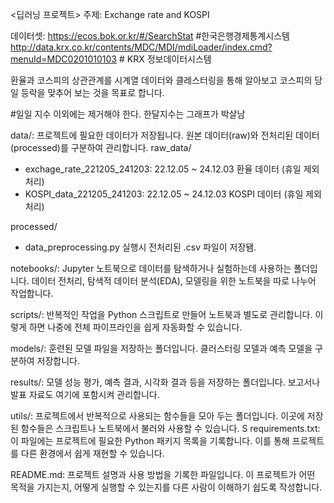 <딥러닝 프로젝트>
주제: Exchange rate and KOSPI

데이터셋: https://ecos.bok.or.kr/#/SearchStat #한국은행경제통계시스템
http://data.krx.co.kr/contents/MDC/MDI/mdiLoader/index.cmd?menuId=MDC0201010103  # KRX 정보데이터시스템


환율과 코스피의 상관관계를 시계열 데이터와 클레스터링을 통해 알아보고 코스피의 당일 등락을 맞추어 보는 것을 목표로 합니다.

#일일 지수 이외에는 제거해야 한다. 한달지수는 그래프가 박살남


data/: 프로젝트에 필요한 데이터가 저장됩니다. 원본 데이터(raw)와 전처리된 데이터(processed)를 구분하여 관리합니다.
raw_data/
- exchage_rate_221205_241203: 22.12.05 ~ 24.12.03 환율 데이터  (휴일 제외 처리)
- KOSPI_data_221205_241203: 22.12.05 ~ 24.12.03 KOSPI 데이터 (휴일 제외 처리)

processed/
- data_preprocessing.py 실행시 전처리된 .csv 파일이 저장됌.

notebooks/: Jupyter 노트북으로 데이터를 탐색하거나 실험하는데 사용하는 폴더입니다. 데이터 전처리, 탐색적 데이터 분석(EDA), 모델링을 위한 노트북을 따로 나누어 작업합니다.

scripts/: 반복적인 작업을 Python 스크립트로 만들어 노트북과 별도로 관리합니다. 이렇게 하면 나중에 전체 파이프라인을 쉽게 자동화할 수 있습니다.

models/: 훈련된 모델 파일을 저장하는 폴더입니다. 클러스터링 모델과 예측 모델을 구분하여 저장합니다.

results/: 모델 성능 평가, 예측 결과, 시각화 결과 등을 저장하는 폴더입니다. 보고서나 발표 자료도 여기에 포함시켜 관리합니다.

utils/: 프로젝트에서 반복적으로 사용되는 함수들을 모아 두는 폴더입니다. 이곳에 저장된 함수들은 스크립트나 노트북에서 불러와 사용할 수 있습니다.
S
requirements.txt: 이 파일에는 프로젝트에 필요한 Python 패키지 목록을 기록합니다. 이를 통해 프로젝트를 다른 환경에서 쉽게 재현할 수 있습니다.

README.md: 프로젝트 설명과 사용 방법을 기록한 파일입니다. 이 프로젝트가 어떤 목적을 가지는지, 어떻게 실행할 수 있는지를 다른 사람이 이해하기 쉽도록 작성합니다.